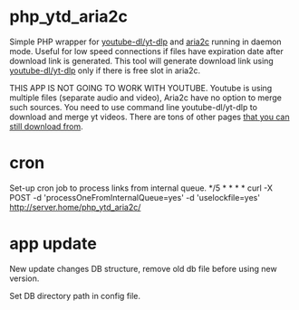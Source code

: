 # php_ytd_aria2c
Simple PHP wrapper for [youtube-dl/yt-dlp](https://github.com/yt-dlp/yt-dlp) and [aria2c](https://github.com/aria2/aria2) running in daemon mode.
Useful for low speed connections if files have expiration date after download link is generated.
This tool will generate download link using [youtube-dl/yt-dlp](https://github.com/yt-dlp/yt-dlp) only if there is free slot in aria2c.



THIS APP IS NOT GOING TO WORK WITH YOUTUBE. Youtube is using multiple files (separate audio and video), Aria2c have no option to merge such sources. You need to use command line youtube-dl/yt-dlp to download and merge yt videos.
There are tons of other pages [that you can still download from](https://github.com/yt-dlp/yt-dlp/tree/master/yt_dlp/extractor).

# cron
Set-up cron job to process links from internal queue.
    */5 * * * * curl -X POST -d 'processOneFromInternalQueue=yes' -d 'uselockfile=yes' http://server.home/php_ytd_aria2c/

# app update
New update changes DB structure, remove old db file before using new version.

Set DB directory path in config file.
